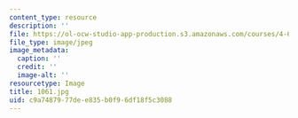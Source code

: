 ```yaml
---
content_type: resource
description: ''
file: https://ol-ocw-studio-app-production.s3.amazonaws.com/courses/4-614-religious-architecture-and-islamic-cultures-fall-2002/c9a7487977dee835b0f96df18f5c3088_1061.jpg
file_type: image/jpeg
image_metadata:
  caption: ''
  credit: ''
  image-alt: ''
resourcetype: Image
title: 1061.jpg
uid: c9a74879-77de-e835-b0f9-6df18f5c3088
---
```

